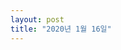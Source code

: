 ```yaml
---
layout: post
title: "2020년 1월 16일"
---
```


 <canvas id="suho" width="600" height="480"><canvas>

 <script type="type/javascript">
  let canvas = document.getElementById("suho");
 </script>
